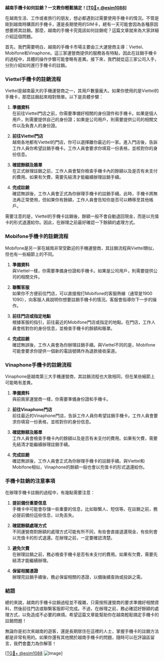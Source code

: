 **越南手機卡如何註銷？一文教你輕鬆搞定！[[TG💪+ @esim1088](https://t.me/s/esim1088)]**

在越南生活、工作或者旅行的朋友，想必都遇到过需要使用手機卡的情況。不管是剛到越南時購買的手機卡，還是長期使用的SIM卡，總有一天可能會因為各種原因想要將其註銷。那麼，越南的手機卡究竟該如何註銷呢？這篇文章就來為大家詳細介紹這個問題。

首先，我們需要明白，越南的手機卡市場主要由三大運營商主導：Viettel、Mobifone和Vinaphone。這三家運營商提供的服務各有特點，因此在註銷手機卡的過程中，具體的操作步驟可能會略有差異。接下來，我們就從這三家公司入手，分別介紹如何進行手機卡的註銷。

### **Viettel手機卡的註銷流程**

Viettel是越南最大的手機運營商之一，其用戶數量龐大。如果你使用的是Viettel的手機卡，那麼註銷起來相對簡單。以下是具體步驟：

1. **準備資料**  
   在前往Viettel門店之前，你需要準備好相關的身份證件和手機卡。如果是個人用戶，則需要提供自己的身份證；如果是公司用戶，則需要提供公司的相關文件以及負責人的身份證。

2. **前往Viettel門店**  
   越南各地都有Viettel的門店，你可以選擇離你最近的一家。進入門店後，告訴工作人員你希望註銷手機卡。工作人員會要求你填寫一份表格，並核對你的身份信息。

3. **確認餘額及賬單**  
   在正式辦理註銷之前，工作人員會幫你檢查手機卡內的餘額以及是否有未支付的費用。如果有欠費，需要先結清才能繼續辦理註銷手續。

4. **完成註銷**  
   確認無誤後，工作人員會正式為你辦理手機卡的註銷手續。此時，手機卡將無法再正常使用，但如果你有餘額，工作人員會告知你是否可以轉移至其他帳戶。

需要注意的是，Viettel的手機卡註銷後，餘額一般不會自動退回現金，而是以充值卡的形式退還給你。因此，在辦理之前最好確認一下餘額的處理方式。

### **Mobifone手機卡的註銷流程**

Mobifone是另一家在越南非常受歡迎的手機運營商，其註銷流程與Viettel類似，但也有一些細節上的不同。

1. **準備資料**  
   與Viettel一樣，你需要準備身份證和手機卡。如果是公司用戶，則需要提供公司的相關文件。

2. **聯繫客服**  
   如果你不方便前往門店，可以直接撥打Mobifone的客服熱線（通常是1900 1090），向客服人員說明你想要註銷手機卡的情況。客服會指導你下一步的操作。

3. **前往門店或指定地點**  
   根據客服的指引，前往最近的Mobifone門店或指定的地點。在門店，工作人員會核對你的身份信息，並檢查手機卡的餘額和賬單。

4. **完成註銷**  
   確認無誤後，工作人員會為你辦理註銷手續。與Viettel不同的是，Mobifone可能會要求你提供一個新的電話號碼作為退款接收渠道。

### **Vinaphone手機卡的註銷流程**

Vinaphone是越南第三大手機運營商，其註銷流程也大致相同，但在某些細節上可能略有差異。

1. **準備資料**  
   與前兩家運營商一樣，你需要準備身份證和手機卡。

2. **前往Vinaphone門店**  
   前往最近的Vinaphone門店，告訴工作人員你希望註銷手機卡。工作人員會要求你填寫一份表格，並核對你的身份信息。

3. **確認餘額及賬單**  
   工作人員會檢查手機卡內的餘額以及是否有未支付的費用。如果有欠費，需要先結清才能繼續辦理註銷手續。

4. **完成註銷**  
   確認無誤後，工作人員會正式為你辦理手機卡的註銷手續。與Viettel和Mobifone相似，Vinaphone的餘額一般也會以充值卡的形式退還給你。

### **手機卡註銷的注意事項**

在辦理手機卡註銷的過程中，有幾點需要注意：

1. **提前備份重要信息**  
   手機卡中可能會存儲一些重要的信息，比如聯繫人、短信等。在註銷之前，務必提前備份這些信息，以免丟失。

2. **確認餘額處理方式**  
   不同運營商對餘額的處理方式可能有所不同，有些會直接退還現金，有些則會以充值卡的形式退還。在辦理之前，一定要確認清楚。

3. **避免欠費**  
   在辦理註銷之前，務必檢查手機卡是否有未支付的費用。如果有欠費，需要先結清才能繼續辦理。

4. **保留相關憑證**  
   辦理完註銷手續後，務必保留相關的憑證，以備後續查詢或投訴之需。

### **結語**

總的來說，越南的手機卡註銷過程並不複雜，只需按照運營商的要求準備好相關資料，然後前往門店或聯繫客服即可完成。不過，在辦理之前，務必確認好餘額的處理方式，以免造成不必要的麻煩。希望這篇文章能幫助你在越南輕鬆搞定手機卡的註銷問題！

無論你是初次來越南的遊客，還是長期居住在這裡的人士，掌握手機卡的註銷方法都是非常有用的。如果你還有其他關於越南手機卡的問題，隨時可以在評論區留言，我們會盡力為你解答！

[[TG💪+ @esim1088](https://t.me/s/esim1088) ![Image](https://i.postimg.cc/4NQfJmqS/Snipaste-2025-05-13-00-14-12.png)]